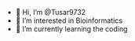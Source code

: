 - 👋 Hi, I’m @Tusar9732
- 👀 I’m interested in Bioinformatics
- 🌱 I’m currently learning the coding

<!---
Tusar9732/Tusar9732 is a ✨ special ✨ repository because its `README.md` (this file) appears on your GitHub profile.
You can click the Preview link to take a look at your changes.
--->
